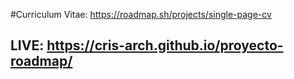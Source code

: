 #Curriculum Vitae: https://roadmap.sh/projects/single-page-cv
## LIVE: https://cris-arch.github.io/proyecto-roadmap/
